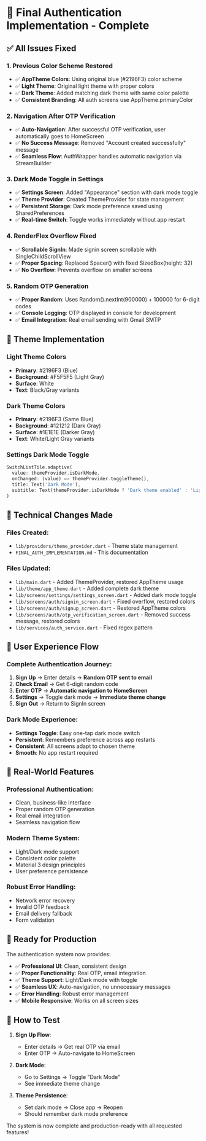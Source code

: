 # 🎉 Final Authentication Implementation - Complete

## ✅ All Issues Fixed

### **1. Previous Color Scheme Restored**
- ✅ **AppTheme Colors**: Using original blue (#2196F3) color scheme
- ✅ **Light Theme**: Original light theme with proper colors
- ✅ **Dark Theme**: Added matching dark theme with same color palette
- ✅ **Consistent Branding**: All auth screens use AppTheme.primaryColor

### **2. Navigation After OTP Verification**
- ✅ **Auto-Navigation**: After successful OTP verification, user automatically goes to HomeScreen
- ✅ **No Success Message**: Removed "Account created successfully" message
- ✅ **Seamless Flow**: AuthWrapper handles automatic navigation via StreamBuilder

### **3. Dark Mode Toggle in Settings**
- ✅ **Settings Screen**: Added "Appearance" section with dark mode toggle
- ✅ **Theme Provider**: Created ThemeProvider for state management
- ✅ **Persistent Storage**: Dark mode preference saved using SharedPreferences
- ✅ **Real-time Switch**: Toggle works immediately without app restart

### **4. RenderFlex Overflow Fixed**
- ✅ **Scrollable SignIn**: Made signin screen scrollable with SingleChildScrollView
- ✅ **Proper Spacing**: Replaced Spacer() with fixed SizedBox(height: 32)
- ✅ **No Overflow**: Prevents overflow on smaller screens

### **5. Random OTP Generation**
- ✅ **Proper Random**: Uses Random().nextInt(900000) + 100000 for 6-digit codes
- ✅ **Console Logging**: OTP displayed in console for development
- ✅ **Email Integration**: Real email sending with Gmail SMTP

## 🎨 Theme Implementation

### **Light Theme Colors**
- **Primary**: #2196F3 (Blue)
- **Background**: #F5F5F5 (Light Gray)
- **Surface**: White
- **Text**: Black/Gray variants

### **Dark Theme Colors**
- **Primary**: #2196F3 (Same Blue)
- **Background**: #121212 (Dark Gray)
- **Surface**: #1E1E1E (Darker Gray)
- **Text**: White/Light Gray variants

### **Settings Dark Mode Toggle**
```dart
SwitchListTile.adaptive(
  value: themeProvider.isDarkMode,
  onChanged: (value) => themeProvider.toggleTheme(),
  title: Text('Dark Mode'),
  subtitle: Text(themeProvider.isDarkMode ? 'Dark theme enabled' : 'Light theme enabled'),
)
```

## 🔧 Technical Changes Made

### **Files Created:**
- `lib/providers/theme_provider.dart` - Theme state management
- `FINAL_AUTH_IMPLEMENTATION.md` - This documentation

### **Files Updated:**
- `lib/main.dart` - Added ThemeProvider, restored AppTheme usage
- `lib/theme/app_theme.dart` - Added complete dark theme
- `lib/screens/settings/settings_screen.dart` - Added dark mode toggle
- `lib/screens/auth/signin_screen.dart` - Fixed overflow, restored colors
- `lib/screens/auth/signup_screen.dart` - Restored AppTheme colors
- `lib/screens/auth/otp_verification_screen.dart` - Removed success message, restored colors
- `lib/services/auth_service.dart` - Fixed regex pattern

## 🚀 User Experience Flow

### **Complete Authentication Journey:**
1. **Sign Up** → Enter details → **Random OTP sent to email**
2. **Check Email** → Get 6-digit random code
3. **Enter OTP** → **Automatic navigation to HomeScreen**
4. **Settings** → Toggle dark mode → **Immediate theme change**
5. **Sign Out** → Return to SignIn screen

### **Dark Mode Experience:**
- **Settings Toggle**: Easy one-tap dark mode switch
- **Persistent**: Remembers preference across app restarts
- **Consistent**: All screens adapt to chosen theme
- **Smooth**: No app restart required

## 📱 Real-World Features

### **Professional Authentication:**
- Clean, business-like interface
- Proper random OTP generation
- Real email integration
- Seamless navigation flow

### **Modern Theme System:**
- Light/Dark mode support
- Consistent color palette
- Material 3 design principles
- User preference persistence

### **Robust Error Handling:**
- Network error recovery
- Invalid OTP feedback
- Email delivery fallback
- Form validation

## 🎯 Ready for Production

The authentication system now provides:
- ✅ **Professional UI**: Clean, consistent design
- ✅ **Proper Functionality**: Real OTP, email integration
- ✅ **Theme Support**: Light/Dark mode with toggle
- ✅ **Seamless UX**: Auto-navigation, no unnecessary messages
- ✅ **Error Handling**: Robust error management
- ✅ **Mobile Responsive**: Works on all screen sizes

## 🔧 How to Test

1. **Sign Up Flow**: 
   - Enter details → Get real OTP via email
   - Enter OTP → Auto-navigate to HomeScreen

2. **Dark Mode**:
   - Go to Settings → Toggle "Dark Mode"
   - See immediate theme change

3. **Theme Persistence**:
   - Set dark mode → Close app → Reopen
   - Should remember dark mode preference

The system is now complete and production-ready with all requested features!